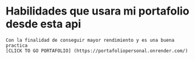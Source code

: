 # Habilidades que usara mi portafolio desde esta api
    Con la finalidad de conseguir mayor rendimiento y es una buena practica
    [CLICK TO GO PORTAFOLIO] (https://portafoliopersonal.onrender.com/)